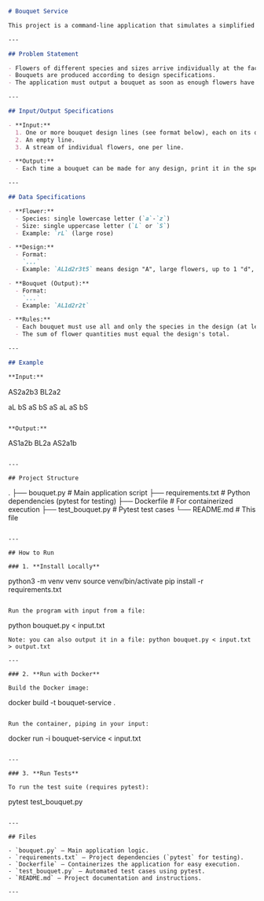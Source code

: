 ```markdown
# Bouquet Service

This project is a command-line application that simulates a simplified bouquet production process for a flower business. It reads bouquet design specifications and a stream of incoming flowers, and outputs bouquets as soon as enough flowers are available to fulfill any design.

---

## Problem Statement

- Flowers of different species and sizes arrive individually at the facility.
- Bouquets are produced according to design specifications.
- The application must output a bouquet as soon as enough flowers have been provided to satisfy any design.

---

## Input/Output Specifications

- **Input:**  
  1. One or more bouquet design lines (see format below), each on its own line.  
  2. An empty line.  
  3. A stream of individual flowers, one per line.

- **Output:**  
  - Each time a bouquet can be made for any design, print it in the specified format (see below).

---

## Data Specifications

- **Flower:**  
  - Species: single lowercase letter (`a`-`z`)
  - Size: single uppercase letter (`L` or `S`)
  - Example: `rL` (large rose)

- **Design:**  
  - Format:  
    `...`
  - Example: `AL1d2r3t5` means design "A", large flowers, up to 1 "d", 2 "r", 3 "t", total 5 flowers

- **Bouquet (Output):**  
  - Format:  
    `...`
  - Example: `AL1d2r2t`

- **Rules:**  
  - Each bouquet must use all and only the species in the design (at least 1 of each, up to the max per species).
  - The sum of flower quantities must equal the design's total.

---

## Example

**Input:**
```
AS2a2b3
BL2a2

aL
bS
aS
bS
aS
aL
aS
bS
```

**Output:**
```
AS1a2b
BL2a
AS2a1b
```

---

## Project Structure

```
.
├── bouquet.py          # Main application script
├── requirements.txt    # Python dependencies (pytest for testing)
├── Dockerfile          # For containerized execution
├── test_bouquet.py     # Pytest test cases
└── README.md           # This file
```

---

## How to Run

### 1. **Install Locally**

```
python3 -m venv venv
source venv/bin/activate
pip install -r requirements.txt
```

Run the program with input from a file:
```
python bouquet.py < input.txt
```
Note: you can also output it in a file: python bouquet.py < input.txt > output.txt

---

### 2. **Run with Docker**

Build the Docker image:
```
docker build -t bouquet-service .
```

Run the container, piping in your input:
```
docker run -i bouquet-service < input.txt
```

---

### 3. **Run Tests**

To run the test suite (requires pytest):
```
pytest test_bouquet.py
```

---

## Files

- `bouquet.py` — Main application logic.
- `requirements.txt` — Project dependencies (`pytest` for testing).
- `Dockerfile` — Containerizes the application for easy execution.
- `test_bouquet.py` — Automated test cases using pytest.
- `README.md` — Project documentation and instructions.

---


```
